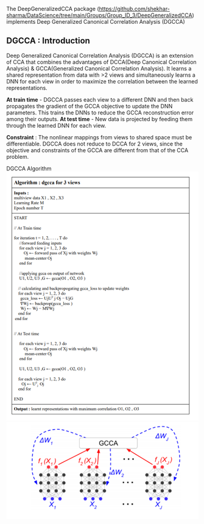 The DeepGeneralizedCCA package (https://github.com/shekhar-sharma/DataScience/tree/main/Groups/Group_ID_3/DeepGeneralizedCCA) implements Deep Generalized Canonical Correlation Analysis (DGCCA)

## DGCCA : Introduction
Deep Generalized Canonical Correlation Analysis (DGCCA) is an extension of CCA that combines the advantages of DCCA(Deep Canonical Correlation Analysis) & GCCA(Generalized Canonical Correlation Analysis). It learns a shared representation from data with >2 views and simultaneously learns a DNN for each view in order to maximize the correlation between the learned representations.

**At train time** - DGCCA passes each view to a different DNN and then back propagates the gradient of the GCCA objective to update the DNN parameters. This trains the DNNs to reduce the GCCA reconstruction error among their outputs.
**At test time** -  New data is projected by feeding them through the learned DNN for each view.

**Constraint** : The nonlinear mappings from views to shared space must be differentiable.
DGCCA does not reduce to DCCA for 2 views, since  the objective and constraints of the GCCA are different from that of the CCA problem.


DGCCA Algorithm 
<img src="dgcca_algo.png" />
<img src="dgcca_algo_img.png" />


